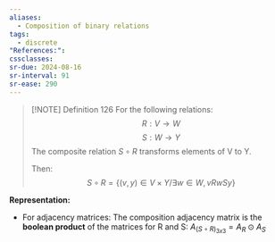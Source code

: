 ```yaml
---
aliases:
  - Composition of binary relations
tags:
  - discrete
"References:": 
cssclasses: 
sr-due: 2024-08-16
sr-interval: 91
sr-ease: 290
---
```


> [!NOTE] Definition 126 
> For the following relations: 
> $$
>  R: V\rightarrow W
>  $$
> $$
>  S: W\rightarrow Y
>  $$
> The composite relation $S\circ R$ transforms elements of V to Y. 
> 
> Then: 
> $$
> S\circ R = \{(v,y)\in V\times Y / \exists w \in W,vRwSy\}
> $$

**Representation:**
+ For adjacency matrices: The composition adjacency matrix is the **boolean product** of the matrices for R and S: $A_{(S\circ R)_{3x3}} = A_R \odot A_S$ 




